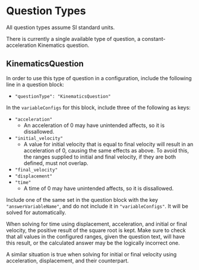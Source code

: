 # Question Types

All question types assume SI standard units.

There is currently a single available type of question, a constant-acceleration Kinematics question.

## KinematicsQuestion

In order to use this type of question in a configuration, include the following line in a question block:

- `"questionType": "KinematicsQuestion"`

In the `variableConfigs` for this block, include three of the following as keys:

- `"acceleration"`
  - An acceleration of 0 may have unintended affects, so it is dissallowed.
- `"initial_velocity"`
  - A value for initial velocity that is equal to final velocity will result in an acceleration of 0, causing the same effects as above. To avoid this, the ranges supplied to initial and final velocity, if they are both defined, must not overlap.
- `"final_velocity"`
- `"displacement"`
- `"time"`
  - A time of 0 may have unintended affects, so it is dissallowed.

Include one of the same set in the question block with the key `"answerVariableName"`, and do not include it in `"variableConfigs"`. It will be solved for automatically.

When solving for time using displacement, acceleration, and initial or final velocity, the positive result of the square root is kept. Make sure to check that all values in the configured ranges, given the question text, will have this result, or the calculated answer may be the logically incorrect one.

A similar situation is true when solving for initial or final velocity using acceleration, displacement, and their counterpart.
